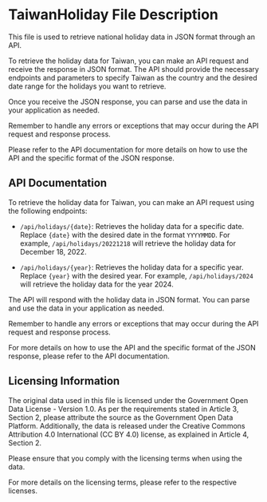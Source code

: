 # TaiwanHoliday File Description

This file is used to retrieve national holiday data in JSON format through an API.

To retrieve the holiday data for Taiwan, you can make an API request and receive the response in JSON format. The API should provide the necessary endpoints and parameters to specify Taiwan as the country and the desired date range for the holidays you want to retrieve.

Once you receive the JSON response, you can parse and use the data in your application as needed.

Remember to handle any errors or exceptions that may occur during the API request and response process.

Please refer to the API documentation for more details on how to use the API and the specific format of the JSON response.


## API Documentation

To retrieve the holiday data for Taiwan, you can make an API request using the following endpoints:

- `/api/holidays/{date}`: Retrieves the holiday data for a specific date. Replace `{date}` with the desired date in the format `YYYYMMDD`. For example, `/api/holidays/20221218` will retrieve the holiday data for December 18, 2022.

- `/api/holidays/{year}`: Retrieves the holiday data for a specific year. Replace `{year}` with the desired year. For example, `/api/holidays/2024` will retrieve the holiday data for the year 2024.

The API will respond with the holiday data in JSON format. You can parse and use the data in your application as needed.

Remember to handle any errors or exceptions that may occur during the API request and response process.

For more details on how to use the API and the specific format of the JSON response, please refer to the API documentation.



## Licensing Information

The original data used in this file is licensed under the Government Open Data License - Version 1.0. As per the requirements stated in Article 3, Section 2, please attribute the source as the Government Open Data Platform. Additionally, the data is released under the Creative Commons Attribution 4.0 International (CC BY 4.0) license, as explained in Article 4, Section 2.

Please ensure that you comply with the licensing terms when using the data.

For more details on the licensing terms, please refer to the respective licenses.
